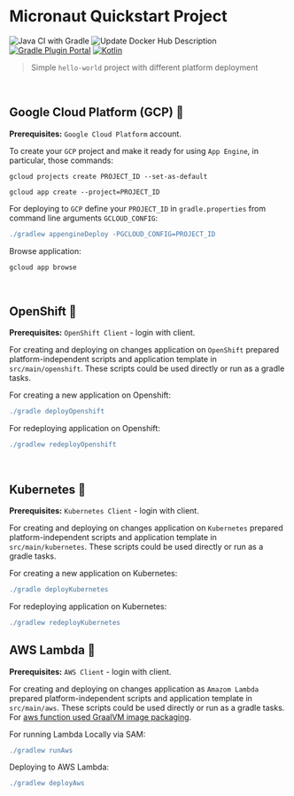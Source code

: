# Micronaut Quickstart Project
![Java CI with Gradle](https://github.com/ElinaValieva/micronaut-quickstart/workflows/Java%20CI%20with%20Gradle/badge.svg?branch=master)
![Update Docker Hub Description](https://github.com/ElinaValieva/micronaut-quickstarts/workflows/Update%20Docker%20Hub%20Description/badge.svg?branch=master)
[![Gradle Plugin Portal](https://img.shields.io/maven-metadata/v/https/plugins.gradle.org/m2/com/google/cloud/tools/jib/com.google.cloud.tools.jib.gradle.plugin/maven-metadata.xml.svg?colorB=007ec6&label=gradle)](https://plugins.gradle.org/plugin/com.google.cloud.tools.jib)
[![Kotlin](https://img.shields.io/badge/Kotlin-1.3.72-orange.svg) ](https://kotlinlang.org/)
> Simple `hello-world` project with different platform deployment

&nbsp;
## Google Cloud Platform (GCP) 🚩
**Prerequisites:** `Google Cloud Platform` account. 

To create your `GCP` project and make it ready for using `App Engine`, in particular, those commands:
```shell
gcloud projects create PROJECT_ID --set-as-default

gcloud app create --project=PROJECT_ID
```

For deploying to `GCP` define your `PROJECT_ID` in `gradle.properties` from command line arguments `GCLOUD_CONFIG`: 

```gradle
./gradlew appengineDeploy -PGCLOUD_CONFIG=PROJECT_ID
```
Browse application:
```
gcloud app browse
```
&nbsp;

## OpenShift 🚩
**Prerequisites:** `OpenShift Client` - login with client. 

For creating and deploying on changes application on `OpenShift` prepared platform-independent scripts and application template in `src/main/openshift`. These scripts could be used directly or run as a gradle tasks.

For creating a new application on Openshift: 
```gradle
./gradle deployOpenshift
```
For redeploying application on Openshift: 
```gradle
./gradlew redeployOpenshift
```
&nbsp;

## Kubernetes 🚩
**Prerequisites:** `Kubernetes Client` - login with client. 

For creating and deploying on changes application on `Kubernetes` prepared platform-independent scripts and application template in `src/main/kubernetes`. These scripts could be used directly or run as a gradle tasks.

For creating a new application on Kubernetes: 
```gradle
./gradle deployKubernetes
```
For redeploying application on Kubernetes: 
```gradle
./gradlew redeployKubernetes
```

## AWS Lambda 🚩
**Prerequisites:** `AWS Client` - login with client. 

For creating and deploying on changes application as `Amazom Lambda` prepared platform-independent scripts and application template in `src/main/aws`. These scripts could be used directly or run as a gradle tasks. For [aws function used GraalVM image packaging](https://github.com/micronaut-guides/micronaut-function-graalvm-aws-lambda-gateway). 

For running Lambda Locally via SAM: 
```gradle
./gradlew runAws
```
Deploying to AWS Lambda: 
```gradle
./gradlew deployAws
```

